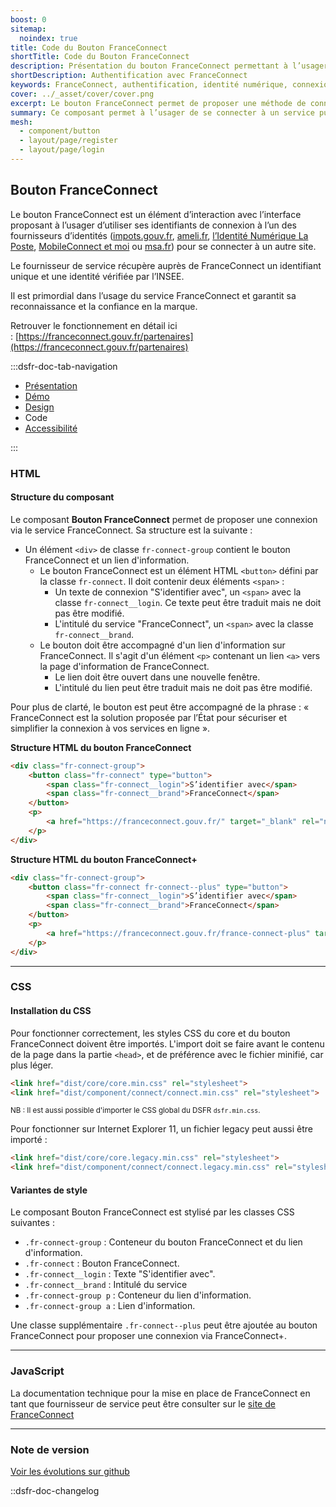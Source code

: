 ```yaml
---
boost: 0
sitemap:
  noindex: true
title: Code du Bouton FranceConnect
shortTitle: Code du Bouton FranceConnect
description: Présentation du bouton FranceConnect permettant à l’usager de s’authentifier via un fournisseur d’identité officiel reconnu par l’État.
shortDescription: Authentification avec FranceConnect
keywords: FranceConnect, authentification, identité numérique, connexion, bouton, DSFR, sécurité, accessibilité
cover: ../_asset/cover/cover.png
excerpt: Le bouton FranceConnect permet de proposer une méthode de connexion sécurisée en utilisant l’identité numérique d’un fournisseur agréé. Il s’intègre dans les interfaces comme premier choix d’authentification.
summary: Ce composant permet à l’usager de se connecter à un service public en ligne via FranceConnect, solution officielle d’identification. Il garantit la fiabilité de l’identité transmise et s’intègre comme option d’authentification prioritaire. Le bouton suit des règles d’intégration strictes pour assurer sa clarté, éviter toute confusion avec d’autres services et maintenir la confiance dans la marque FranceConnect.
mesh:
  - component/button
  - layout/page/register
  - layout/page/login
---
```


## Bouton FranceConnect

Le bouton FranceConnect est un élément d’interaction avec l’interface proposant à l’usager d’utiliser ses identifiants de connexion à l’un des fournisseurs d’identités ([impots.gouv.fr](http://impots.gouv.fr/), [ameli.fr](http://ameli.fr/), [l’Identité Numérique La Poste](https://lidentitenumerique.laposte.fr/), [MobileConnect et moi](https://www.yris.eu/fr/) ou [msa.fr](http://msa.fr/)) pour se connecter à un autre site.

Le fournisseur de service récupère auprès de FranceConnect un identifiant unique et une identité vérifiée par l’INSEE.

Il est primordial dans l’usage du service FranceConnect et garantit sa reconnaissance et la confiance en la marque.

Retrouver le fonctionnement en détail ici : [https://franceconnect.gouv.fr/partenaires](https://franceconnect.gouv.fr/partenaires)

:::dsfr-doc-tab-navigation

- [Présentation](../index.md)
- [Démo](../demo/index.md)
- [Design](../design/index.md)
- Code
- [Accessibilité](../accessibility/index.md)

:::

### HTML

#### Structure du composant

Le composant **Bouton FranceConnect** permet de proposer une connexion via le service FranceConnect. Sa structure est la suivante :

- Un élément `<div>` de classe `fr-connect-group` contient le bouton FranceConnect et un lien d'information.
  - Le bouton FranceConnect est un élément HTML `<button>` défini par la classe `fr-connect`. Il doit contenir deux éléments `<span>` :
    - Un texte de connexion "S'identifier avec", un `<span>` avec la classe `fr-connect__login`. Ce texte peut être traduit mais ne doit pas être modifié.
    - L'intitulé du service "FranceConnect", un `<span>` avec la classe `fr-connect__brand`.
  - Le bouton doit être accompagné d'un lien d'information sur FranceConnect. Il s'agit d'un élément `<p>` contenant un lien `<a>` vers la page d'information de FranceConnect.
    - Le lien doit être ouvert dans une nouvelle fenêtre.
    - L'intitulé du lien peut être traduit mais ne doit pas être modifié.

Pour plus de clarté, le bouton est peut être accompagné de la phrase :
« FranceConnect est la solution proposée par l’État pour sécuriser et simplifier la connexion à vos services en ligne ».

**Structure HTML du bouton FranceConnect**

```HTML
<div class="fr-connect-group">
    <button class="fr-connect" type="button">
        <span class="fr-connect__login">S’identifier avec</span>
        <span class="fr-connect__brand">FranceConnect</span>
    </button>
    <p>
        <a href="https://franceconnect.gouv.fr/" target="_blank" rel="noopener" title="Qu’est-ce que FranceConnect ? - nouvelle fenêtre">Qu’est-ce que FranceConnect ?</a>
    </p>
</div>
```

**Structure HTML du bouton FranceConnect+**

```HTML
<div class="fr-connect-group">
    <button class="fr-connect fr-connect--plus" type="button">
        <span class="fr-connect__login">S’identifier avec</span>
        <span class="fr-connect__brand">FranceConnect</span>
    </button>
    <p>
        <a href="https://franceconnect.gouv.fr/france-connect-plus" target="_blank" rel="noopener" title="Qu’est-ce que FranceConnect+ ? - nouvelle fenêtre">Qu’est-ce que FranceConnect+ ?</a>
    </p>
</div>
```

---

### CSS

#### Installation du CSS

Pour fonctionner correctement, les styles CSS du core et du bouton FranceConnect doivent être importés.
L'import doit se faire avant le contenu de la page dans la partie `<head>`, et de préférence avec le fichier minifié, car plus léger.

```HTML
<link href="dist/core/core.min.css" rel="stylesheet">
<link href="dist/component/connect/connect.min.css" rel="stylesheet">
```

<small>NB : Il est aussi possible d'importer le CSS global du DSFR `dsfr.min.css`.</small>

Pour fonctionner sur Internet Explorer 11, un fichier legacy peut aussi être importé :

```HTML
<link href="dist/core/core.legacy.min.css" rel="stylesheet">
<link href="dist/component/connect/connect.legacy.min.css" rel="stylesheet">
```

#### Variantes de style

Le composant Bouton FranceConnect est stylisé par les classes CSS suivantes :

- `.fr-connect-group` : Conteneur du bouton FranceConnect et du lien d'information.
- `.fr-connect` : Bouton FranceConnect.
- `.fr-connect__login` : Texte "S'identifier avec".
- `.fr-connect__brand` : Intitulé du service
- `.fr-connect-group p` : Conteneur du lien d'information.
- `.fr-connect-group a` : Lien d'information.

Une classe supplémentaire `.fr-connect--plus` peut être ajoutée au bouton FranceConnect pour proposer une connexion via FranceConnect+.

---

### JavaScript

La documentation technique pour la mise en place de FranceConnect en tant que fournisseur de service peut être consulter sur le [site de FranceConnect](https://partenaires.franceconnect.gouv.fr/fcp/fournisseur-service)

---

### Note de version

[Voir les évolutions sur github](https://github.com/GouvernementFR/dsfr/pulls?q=is%3Apr+is%3Aclosed+is%3Amerged+connect+)

::dsfr-doc-changelog

